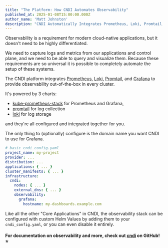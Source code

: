 ```yaml
---
title: "The Platform: How CNDI Automates Observability"
published_at: 2025-01-08T15:00:00.000Z
author_name: 'Matt Johnston'
description: "CNDI Automatically Integrates Prometheus, Loki, Promtail, and Grafana"
---
```


Observability is a requirement for modern cloud-native applications, but it
doesn't need to be highly differentiated.

We need to capture logs and metrics from our applications and control plane, and
we need to be able to query and visualize them. Because these requirements are
so universal it is possible to completely automate the setup of these systems.

The CNDI platform integrates [Prometheus](https://prometheus.io/),
[Loki](https://grafana.com/oss/loki/),
[Promtail](https://grafana.com/docs/loki/latest/send-data/promtail/), and
[Grafana](https://grafana.com/) to provide observability out-of-the-box in every
cluster.

It's powered by 3 charts:

- [kube-prometheus-stack](https://github.com/prometheus-community/helm-charts/tree/main/charts/kube-prometheus-stack)
  for Prometheus and Grafana,
- [promtail](https://grafana.com/docs/loki/latest/send-data/promtail/installation/#install-using-helm)
  for log collection
- [loki](https://grafana.com/docs/loki/latest/setup/install/helm/install-monolithic/)
  for log storage

and they're all configured and integrated together for you.

The only thing to (optionally) configure is the domain name you want CNDI to use
for Grafana.

```yaml
# basic cndi_config.yaml
project_name: my-project
provider: ...
distribution: ...
applications: { ... }
cluster_manifests: { ... }
infrastructure:
  cndi:
    nodes: { ... }
    external_dns: { ... }
    observability:
      grafana:
        hostname: my-dashboards.example.com
```

Like all the other "Core Applications" in CNDI, the observability stack can be
configured with custom Helm Values by adding them to your `cndi_config.yaml`, or
you can even disable it entirely.

#### For documentation on observability and more, check out [cndi](https://cndi.run/gh?utm_content=blog_cndi-observability_cndi_link&utm_campaign=cndi-observability_blog&utm_source=https://cndi.dev/blog/cndi-observability&utm_medium=blog&utm_id=8110) on GitHub! ⭐️
